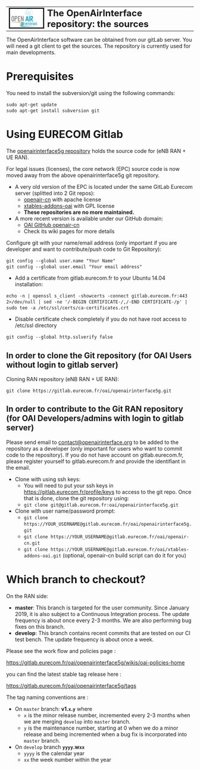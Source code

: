 <table style="border-collapse: collapse; border: none;">
  <tr style="border-collapse: collapse; border: none;">
    <td style="border-collapse: collapse; border: none;">
      <a href="http://www.openairinterface.org/">
         <img src="./images/oai_final_logo.png" alt="" border=3 height=50 width=150>
         </img>
      </a>
    </td>
    <td style="border-collapse: collapse; border: none; vertical-align: center;">
      <b><font size = "5">The OpenAirInterface repository: the sources</font></b>
    </td>
  </tr>
</table>

The OpenAirInterface software can be obtained from our gitLab
server. You will need a git client to get the sources. The repository
is currently used for main developments.

# Prerequisites

You need to install the subversion/git using the following commands:

```shell
sudo apt-get update
sudo apt-get install subversion git
```

# Using EURECOM Gitlab

The [openairinterface5g repository](https://gitlab.eurecom.fr/oai/openairinterface5g.git)
holds the source code for (eNB RAN + UE RAN).

For legal issues (licenses), the core network (EPC) source code is now moved away from
the above openairinterface5g git repository.

*  A very old version of the EPC is located under the same GitLab Eurecom server (splitted into 2 Git repos):
   *  [openair-cn](https://gitlab.eurecom.fr/oai/openair-cn.git) with apache license
   *  [xtables-addons-oai](https://gitlab.eurecom.fr/oai/xtables-addons-oai.git) with GPL license
   *  **These repositories are no more maintained.**
*  A more recent version is available under our GitHub domain:
   *  [OAI GitHub openair-cn](https://github.com/OPENAIRINTERFACE/openair-cn)
   *  Check its wiki pages for more details

Configure git with your name/email address (only important if you are developer and want to contribute/push code to Git Repository):

```shell
git config --global user.name "Your Name"
git config --global user.email "Your email address"
```

- Add a certificate from gitlab.eurecom.fr to your Ubuntu 14.04 installation:

```shell
echo -n | openssl s_client -showcerts -connect gitlab.eurecom.fr:443 2>/dev/null | sed -ne '/-BEGIN CERTIFICATE-/,/-END CERTIFICATE-/p' | sudo tee -a /etc/ssl/certs/ca-certificates.crt
```

- Disable certificate check completely if you do not have root access to /etc/ssl directory

```shell
git config --global http.sslverify false
```

## In order to clone the Git repository (for OAI Users without login to gitlab server)

Cloning RAN repository (eNB RAN + UE RAN):

```shell
git clone https://gitlab.eurecom.fr/oai/openairinterface5g.git
```

## In order to contribute to the Git RAN repository (for OAI Developers/admins with login to gitlab server)

Please send email to [contact@openairinterface.org](mailto:contact@openairinterface.org) to be added to the repository
as a developer (only important for users who want to commit code to the repository). If
you do not have account on gitlab.eurecom.fr, please register yourself to gitlab.eurecom.fr and provide the identifiant in the email.

* Clone with using ssh keys:
   * You will need to put your ssh keys in https://gitlab.eurecom.fr/profile/keys
     to access to the git repo. Once that is done, clone the git repository using:
   * `git clone git@gitlab.eurecom.fr:oai/openairinterface5g.git`
* Clone with user name/password prompt:
   * `git clone https://YOUR_USERNAME@gitlab.eurecom.fr/oai/openairinterface5g.git`
   * `git clone https://YOUR_USERNAME@gitlab.eurecom.fr/oai/openair-cn.git`
   * `git clone https://YOUR_USERNAME@gitlab.eurecom.fr/oai/xtables-addons-oai.git` (optional, openair-cn build script can do it for you)

# Which branch to checkout?

On the RAN side:

* **master**: This branch is targeted for the user community. Since January 2019, it is also subject to a Continuous Integration process. The update frequency is about once every 2-3 months. We are also performing bug fixes on this branch.
* **develop**: This branch contains recent commits that are tested on our CI test bench. The update frequency is about once a week.

Please see the work flow and policies page :

https://gitlab.eurecom.fr/oai/openairinterface5g/wikis/oai-policies-home

you can find the latest stable tag release here :

https://gitlab.eurecom.fr/oai/openairinterface5g/tags

The tag naming conventions are :

- On `master` branch: **v1.`x`.`y`** where
  * `x` is the minor release number, incremented every 2-3 months when we are merging `develop` into `master` branch.
  * `y` is the maintenance number, starting at 0 when we do a minor release and being incremented when a bug fix is incorporated into `master` branch.
- On `develop` branch **`yyyy`.w`xx`**
  * `yyyy` is the calendar year
  * `xx` the week number within the year

